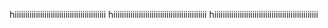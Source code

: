 hiiiiiiiiiiiiiiiiiiiiiiiiiiiiiiiiiiiiiiiiiii
hiiiiiiiiiiiiiiiiiiiiiiiiiiiiiiiiiiiiiiiiiiii
hiiiiiiiiiiiiiiiiiiiiiiiiiiiiiiiiiiiiiiiiiiiiiiiii
